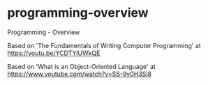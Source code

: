 # programming-overview
Programming - Overview

Based on 'The Fundamentals of Writing Computer Programming' at https://youtu.be/YCDTYlUWkQE

Based on 'What is an Object-Oriented Language' at https://www.youtube.com/watch?v=SS-9y0H3Si8
